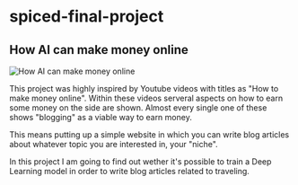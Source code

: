 # spiced-final-project
## How AI can make money online

![How AI can make money online](https://github.com/MichaMichalski/raw/main/pics/How_to_Make_Money_online.png "How AI can make money online")

This project was highly inspired by Youtube videos with titles as "How to make money online".
Within these videos serveral aspects on how to earn some money on the side are shown. Almost every single one of these shows "blogging" as a viable way to earn money.

This means putting up a simple website in which you can write blog articles about whatever topic you are interested in, your "niche".

In this project I am going to find out wether it's possible to train a Deep Learning model in order to write blog articles related to traveling.



